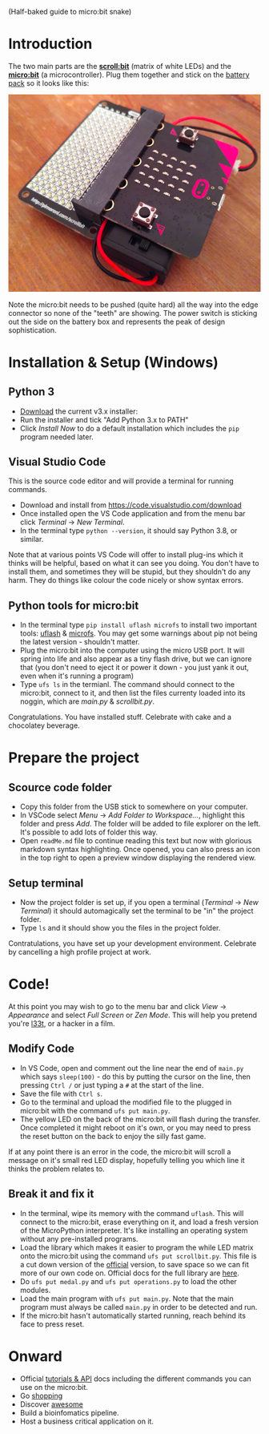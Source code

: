 (Half-baked guide to micro:bit snake)

# Introduction

The two main parts are the [**scroll:bit**](https://coolcomponents.co.uk/products/scroll-bit) (matrix of white LEDs) and the [**micro:bit**](https://coolcomponents.co.uk/products/bbc-micro-bit-official-board-only) (a microcontroller).  Plug them together and stick on the [battery pack](https://coolcomponents.co.uk/collections/micro-bit/products/battery-holder-with-switch-and-lid-2x-aaa-with-2-pin-jst-connector-for-bbc-micro-bit) so it looks like this:

![assembled.png](assembled.png)

Note the micro:bit needs to be pushed (quite hard) all the way into the edge connector so none of the "teeth" are showing.  The power switch is sticking out the side on the battery box and represents the peak of design sophistication.

# Installation & Setup (Windows)

## Python 3

* [Download](https://www.python.org/downloads/windows/) the current v3.x installer: 
* Run the installer and tick "Add Python 3.x to PATH"
* Click *Install Now* to do a default installation which includes the `pip` program needed later.

## Visual Studio Code
This is the source code editor and will provide a terminal for running commands.

* Download and install from https://code.visualstudio.com/download
* Once installed open the VS Code application and from the menu bar click *Terminal* -> *New Terminal*.
* In the terminal type `python --version`, it should say Python 3.8, or similar.  

Note that at various points VS Code will offer to install plug-ins which it thinks will be helpful, based on what it can see you doing.  You don't have to install them, and sometimes they will be stupid, but they shouldn't  do any harm.  They do things like colour the code nicely or show syntax errors.

## Python tools for micro:bit
* In the terminal type `pip install uflash microfs` to install two important tools: [uflash](https://pypi.org/project/uflash/) & [microfs](https://pypi.org/project/microfs/).  You may get some warnings about pip not being the latest version - shouldn't matter.
* Plug the micro:bit into the computer using the micro USB port.  It will spring into life and also appear as a tiny flash drive, but we can ignore that (you don't need to eject it or power it down - you just yank it out, even when it's running a program)
* Type `ufs ls` in the termianl.  The command should connect to the micro:bit, connect to it, and then list the files currenty loaded into its noggin, which are *<span>main.</span>py* & *<span>scrollbit.</span>py*.

Congratulations.  You have installed stuff.  Celebrate with cake and a chocolatey beverage.

# Prepare the project

## Scource code folder
* Copy this folder from the USB stick to somewhere on your computer.
* In VSCode select *Menu* -> *Add Folder to Workspace...*, highlight this folder and press *Add*.  The folder will be added to file explorer on the left. It's possible to add lots of folder this way.
* Open `readMe.md` file to continue reading this text but now with glorious markdown syntax highlighting.  Once opened, you can also press an icon in the top right to open a preview window displaying the rendered view. 

## Setup terminal
* Now the project folder is set up, if you open a terminal (*Terminal* -> *New Terminal*) it should automagically set the terminal to be "in" the project folder. 
* Type `ls` and it should show you the files in the project folder.

Contratulations, you have set up your development environment.  Celebrate by cancelling a high profile project at work.

# Code!

At this point you may wish to go to the menu bar and click *View* -> *Appearance* and select *Full Screen* or *Zen Mode*.  This will help you pretend you're [l33t](https://en.wikipedia.org/wiki/Leet), or a hacker in a film.

## Modify Code
* In VS Code, open and comment out the line near the end of `main.py` which says `sleep(100)` - do this by putting the cursor on the line, then pressing `Ctrl /` or just typing a `#` at the start of the line.
* Save the file with `Ctrl s`.
* Go to the terminal and upload the modified file to the plugged in micro:bit with the command `ufs put main.py`.
* The yellow LED on the back of the micro:bit will flash during the transfer.  Once completed it might reboot on it's own, or you may need to press the reset button on the back to enjoy the  silly fast game.

If at any point there is an error in the code, the micro:bit will scroll a message on it's small red LED display, hopefully telling you which line it thinks the problem relates to.


## Break it and fix it
* In the terminal, wipe its memory with the command `uflash`.  This will connect to the micro:bit, erase everything on it, and load a fresh version of the MicroPython interpreter.  It's like installing an operating system without any pre-installed programs.
* Load the library which makes it easier to program the while LED matrix onto the micro:bit using the command `ufs put scrollbit.py`.  This file is a cut down version of the [official](https://github.com/pimoroni/micropython-scrollbit/blob/master/library/scrollbit.source.py) version, to save space so we can fit more of our own code on.  Official docs for the full library are [here](https://github.com/pimoroni/micropython-scrollbit).
* Do `ufs put medal.py` and `ufs put operations.py` to load the other modules.
* Load the main program with `ufs put main.py`.  Note that the main program must always be called `main.py` in order to be detected and run.
* If the micro:bit hasn't automatically started running, reach behind its face to press reset.

# Onward

* Official [tutorials & API](https://microbit-micropython.readthedocs.io/en/latest/tutorials/hello.html) docs including the different commands you can use on the micro:bit.
* Go [shopping](https://coolcomponents.co.uk/collections/micro-bit)
* Discover [awesome](https://github.com/carlosperate/awesome-microbit)
* Build a bioinfomatics pipeline.
* Host a business critical application on it.

